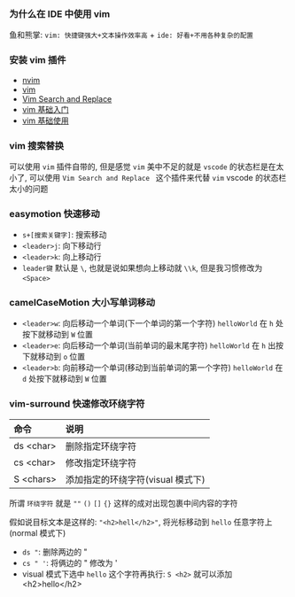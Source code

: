 ### 为什么在 IDE 中使用 vim

鱼和熊掌: `vim: 快捷键强大+文本操作效率高` + `ide: 好看+不用各种复杂的配置`

### 安装 vim 插件

- [nvim](https://github.com/liaohui5/nvim)
- [vim](https://github.com/VSCodeVim/Vim.git)
- [Vim Search and Replace](https://github.com/nilehmann/vscode-vim-search-and-replace)
- [vim 基础入门](https://coolshell.cn/articles/5426.html)
- [vim 基础使用](https://www.jianshu.com/p/f44647e82327)

### vim 搜索替换

可以使用 `vim` 插件自带的, 但是感觉 `vim` 美中不足的就是 `vscode` 的状态栏是在太小了,
可以使用 `Vim Search and Replace ` 这个插件来代替 `vim` vscode 的状态栏太小的问题

### easymotion 快速移动

- `s+[搜索关键字]`: 搜索移动
- `<leader>j`: 向下移动行
- `<leader>k`: 向上移动行
- `leader键` 默认是 `\`, 也就是说如果想向上移动就 `\\k`, 但是我习惯修改为 `<Space>`

### camelCaseMotion 大小写单词移动

- `<leader>w`: 向后移动一个单词(下一个单词的第一个字符) `helloWorld` 在 `h` 处按下就移动到 `W` 位置
- `<leader>e`: 向后移动一个单词(当前单词的最末尾字符) `helloWorld` 在 `h` 出按下就移动到 `o` 位置
- `<leader>b`: 向前移动一个单词(移动到当前单词的第一个字符) `helloWorld` 在 `d` 处按下就移动到 `W` 位置

### vim-surround 快速修改环绕字符

| 命令        | 说明                              |
| :---------- | :-------------------------------- |
| ds \<char\> | 删除指定环绕字符                  |
| cs \<char\> | 修改指定环绕字符                  |
| S \<chars\> | 添加指定的环绕字符(visual 模式下) |

所谓 `环绕字符` 就是 `""` `()` `[]` `{}` 这样的成对出现包裹中间内容的字符

假如说目标文本是这样的: `"<h2>hell</h2>"`, 将光标移动到 `hello` 任意字符上(normal 模式下)

- `ds "`: 删除两边的 "
- `cs " '`: 将俩边的 " 修改为 '
- visual 模式下选中 `hello` 这个字符再执行: `S <h2>` 就可以添加 \<h2\>hello\<\/h2\>
